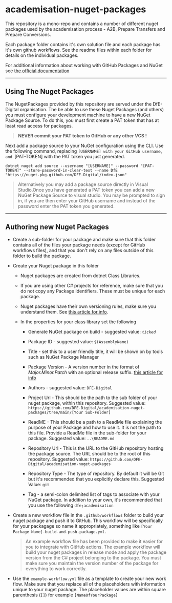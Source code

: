 # academisation-nuget-packages

This repository is a mono-repo and contains a number of different nuget packages used by the academisation process - A2B, Prepare Transfers and Prepare Conversions.

Each package folder contains it's own solution file and each package has it's own github workflows.
See the readme files within each folder for details on the individual packages.

For additional information about working with GitHub Packages and NuGet see
[the official documentation](https://docs.github.com/en/packages/working-with-a-github-packages-registry/working-with-the-nuget-registry)


---

## Using The Nuget Packages
The NugetPackages provided by this repository are served under the DfE-Digital organisation.
The be able to use these Nuget Packages (and others) you must configure your development machine to have a new NuGet Package Source.
To do this, you must first create a PAT token that has at least read access for packages.

> **NEVER commit your PAT token to GitHub or any other VCS !**

Next add a package source to your NuGet configuration using the CLI.
Use the following command, replacing `[USERNAME] with your GitHub username, and `[PAT-TOKEN] with the PAT token you just generated.

`dotnet nuget add source --username "[USERNAME]" --password "[PAT-TOKEN]" --store-password-in-clear-text --name DfE "https://nuget.pkg.github.com/DFE-Digital/index.json"`

> Alternatively you may add a package source directly in Visual Studio.Once you have generated a PAT token you can add a new NuGet Package Source to visual studio. You may be prompted to sign in, if you are then enter your GitHub username and instead of the password enter the PAT token you generated.

---

## Authoring new Nuget Packages

* Create a sub-folder for your package and make sure that this folder contains all of the files your package needs (except for GitHub workflows files), and that you don't rely on any files outside of this folder to build the package.


* Create your Nuget package in this folder
    * Nuget packages are created from dotnet Class Libraries.
    * If you are using other C# projects for reference, make sure that you do not copy any Package Identifiers. These must be unique for each package.

    * Nuget packages have their own versioning rules, make sure you understand them. See [this article for info](https://learn.microsoft.com/en-gb/nuget/concepts/package-versioning).
    * In the properties for your class library set the following
      
      * Generate NuGet package on build - suggested value: *`ticked`*
      
      * Package ID - suggested value: `$(AssemblyName)`
      
      * Title - set this to a user friendly title, it will be shown on by tools such as NuGet Package Manager
      
      * Package Version - A version number in the format of *Major.Minor.Patch* with an optional release suffix. [this article for info](https://learn.microsoft.com/en-gb/nuget/concepts/package-versioning)
      
      * Authors - suggested value: `DFE-Digital`
      
      * Project Url - This should be the path to the sub folder of your nuget package, within this repository. Suggested value: `https://github.com/DFE-Digital/academisation-nuget-packages/tree/main/[Your Sub-Folder]`
      
      * ReadME - This should be a path to a ReadMe file explaining the purpose of your Package and how to use it. It is not the path to this file. Provide a ReadMe file in the sub-folder for your package. Suggested value: `..\README.md`
      
      * Repository Url - This is the URL to the GitHub repository hosting the package source. The URL should be to the root of this repository. Suggested value: `https://github.com/DFE-Digital/academisation-nuget-packages`
      
      * Repository Type - The type of repository. By default it will be Git but it's recommended that you explicitly declare this. Suggested Value: `git`
      
      * Tag - a semi-colon delimited list of tags to associate with your NuGet package. In addition to your own, it's recommended that you use the following `dfe;academisation`

* Create a new workflow file in the `.github/workflows` folder to build your nuget package and push it to GitHub. This workflow will be specifically for your packagage so name it appropriately, something like `[Your Package Name]-build-and-push-package.yml`.

    > An example workflow file has been provided to make it easier for you to integrate with GitHub actions. The example workflow will build your nuget packages in release mode and apply the package version from the C# project belonging to the package. You must make sure you maintain the version number of the package for everything to work correctly.
  
* Use the `example-workflow.yml` file as a template to create your new work flow. Make sure that you replace all of the placeholders with information unique to your nuget package.
The placeholder values are within square parenthesis (`[]`) for example `[NameOfYourPackage]`
